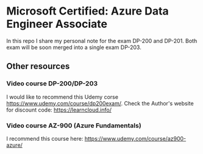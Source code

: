 # Microsoft Certified: Azure Data Engineer Associate

In this repo I share my personal note for the exam DP-200 and DP-201. Both exam will be soon merged into a single exam DP-203.

## Other resources

### Video course DP-200/DP-203
I would like to recommend this Udemy corse https://www.udemy.com/course/dp200exam/. 
Check the Author's website for discount code: https://learncloud.info/

### Video course AZ-900 (Azure Fundamentals)
I recommend this course here: https://www.udemy.com/course/az900-azure/
